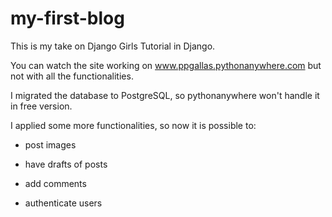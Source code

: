 # my-first-blog

This is my take on Django Girls Tutorial in Django. 

You can watch the site working on www.ppgallas.pythonanywhere.com but not with all the functionalities.

I migrated the database to PostgreSQL, so pythonanywhere won't handle it in free version.

I applied some more functionalities, so now it is possible to:

 - post images

 - have drafts of posts

 - add comments

 - authenticate users


